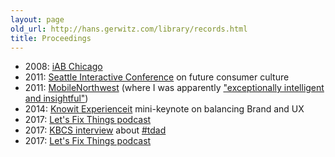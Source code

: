 ```yaml
---
layout: page
old_url: http://hans.gerwitz.com/library/records.html
title: Proceedings
---
```


- 2008: [iAB Chicago](http://featuresblogs.chicagotribune.com/eric2_0/2008/03/social-networki.html)
- 2011: [Seattle Interactive Conference](sic-2011.html) on future consumer culture
- 2011: [MobileNorthwest](http://www.infoworld.com/article/2621680/html5/html5-not-yet-solving-mobile-dev-issues.html) (where I was apparently ["exceptionally intelligent and insightful"](http://whatsyourideaoftomorrow.blogspot.nl/2011/05/mobile-norhwest-conf-teleca-presented.html))
- 2014: [Knowit Experienceit](https://www.knowit.no/events/?eventtype=11858) mini-keynote on balancing Brand and UX
- 2017: [Let's Fix Things podcast](http://www.stitcher.com/podcast/raft-collective/lets-fix-things/e/lets-fix-things-33-were-still-paranoid-but-thats-ok-with-49320407)
- 2017: [KBCS interview](http://kbcs.fm/2017/03/17/un-mute-the-commute-transit-driver-appreciation-day/) about [#tdad](https://transitdriverday.org/)
- 2017: [Let's Fix Things podcast](http://www.stitcher.com/podcast/raft-collective/lets-fix-things/e/lets-fix-things-36-walking-into-the-burning-building-of-convenience-49563906)
